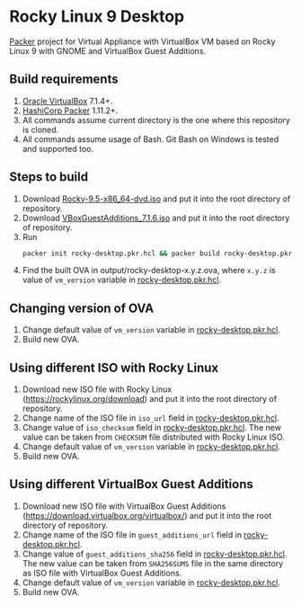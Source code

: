 # Rocky Linux 9 Desktop

[Packer](http://packer.io/intro/index.html) project for Virtual Appliance with VirtualBox VM based on Rocky Linux 9 with GNOME and VirtualBox Guest Additions.

## Build requirements

1. [Oracle VirtualBox](https://www.virtualbox.org/) 7.1.4+.
1. [HashiCorp Packer](http://packer.io/downloads.html) 1.11.2+.
1. All commands assume current directory is the one where this repository is cloned.
1. All commands assume usage of Bash. Git Bash on Windows is tested and supported too.

## Steps to build

1. Download [Rocky-9.5-x86_64-dvd.iso](https://rockylinux.org/ru/download) and put it into the root directory of repository.
1. Download [VBoxGuestAdditions_7.1.6.iso](https://download.virtualbox.org/virtualbox/7.1.6/VBoxGuestAdditions_7.1.6.iso) and put it into the root directory of repository.
1. Run
    ```bash
    packer init rocky-desktop.pkr.hcl && packer build rocky-desktop.pkr.hcl
    ```
1. Find the built OVA in output/rocky-desktop-x.y.z.ova, where `x.y.z` is value of `vm_version` variable in
    [rocky-desktop.pkr.hcl](rocky-desktop.pkr.hcl).

## Changing version of OVA

1. Change default value of `vm_version` variable in [rocky-desktop.pkr.hcl](rocky-desktop.pkr.hcl).
1. Build new OVA.

## Using different ISO with Rocky Linux

1. Download new ISO file with Rocky Linux (https://rockylinux.org/download) and put it into the root directory of repository.
1. Change name of the ISO file in `iso_url` field in [rocky-desktop.pkr.hcl](rocky-desktop.pkr.hcl).
1. Change value of `iso_checksum` field in [rocky-desktop.pkr.hcl](rocky-desktop.pkr.hcl). The new value can be taken
    from `CHECKSUM` file distributed with Rocky Linux ISO.
1. Change default value of `vm_version` variable in [rocky-desktop.pkr.hcl](rocky-desktop.pkr.hcl).
1. Build new OVA.

## Using different VirtualBox Guest Additions

1. Download new ISO file with VirtualBox Guest Additions (https://download.virtualbox.org/virtualbox/) and put it into the root directory of repository.
1. Change name of the ISO file in `guest_additions_url` field in [rocky-desktop.pkr.hcl](rocky-desktop.pkr.hcl).
1. Change value of `guest_additions_sha256` field in [rocky-desktop.pkr.hcl](rocky-desktop.pkr.hcl). The new value can
    be taken from `SHA256SUMS` file in the same directory as ISO file with VirtualBox Guest Additions.
1. Change default value of `vm_version` variable in [rocky-desktop.pkr.hcl](rocky-desktop.pkr.hcl).
1. Build new OVA.
